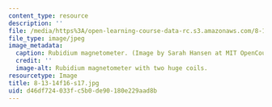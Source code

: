 ```yaml
---
content_type: resource
description: ''
file: /media/https%3A/open-learning-course-data-rc.s3.amazonaws.com/8-13-14-experimental-physics-i-ii-junior-lab-fall-2016-spring-2017/d46df724033fc5b0de90180e229aad8b_8-13-14f16-s17.jpg
file_type: image/jpeg
image_metadata:
  caption: Rubidium magnetometer. (Image by Sarah Hansen at MIT OpenCourseWare.)
  credit: ''
  image-alt: Rubidium magnetometer with two huge coils.
resourcetype: Image
title: 8-13-14f16-s17.jpg
uid: d46df724-033f-c5b0-de90-180e229aad8b
---
```

